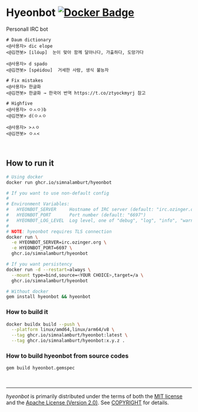 Hyeonbot [![Docker Badge]][Docker Link]
========
Personall IRC bot

```console
# Daum dictionary
<@사용자> dic elope
<@김젼봇> [ilóup]  눈이 맞아 함께 달아나다, 가출하다, 도망가다

<@사용자> d spado
<@김젼봇> [spéidou]  거세한 사람, 생식 불능자

# Fix mistakes
<@사용자> 한글화
<@김젼봇> 한글화 → 한국어 번역 https://t.co/ztyockmyrj 참고

# Highfive
<@사용자> ㅇㅅㅇ)b
<@김젼봇> d(ㅇㅅㅇ

<@사용자> >ㅅㅇ
<@김젼봇> ㅇㅅ<
```

<br>

How to run it
--------
```bash
# Using docker
docker run ghcr.io/simnalamburt/hyeonbot

# If you want to use non-default config
#
# Environment Variables:
#   HYEONBOT_SERVER     Hostname of IRC server (default: "irc.ozinger.org")
#   HYEONBOT_PORT       Port number (default: "6697")
#   HYEONBOT_LOG_LEVEL  Log level, one of "debug", "log", "info", "warn", "error", "fatal" (default: "debug")
#
# NOTE: hyeonbot requires TLS connection
docker run \
  -e HYEONBOT_SERVER=irc.ozinger.org \
  -e HYEONBOT_PORT=6697 \
  ghcr.io/simnalamburt/hyeonbot

# If you want persistency
docker run -d --restart=always \
  --mount type=bind,source=<YOUR CHOICE>,target=/a \
  ghcr.io/simnalamburt/hyeonbot

# Without docker
gem install hyeonbot && hyeonbot
```

### How to build it
```bash
docker buildx build --push \
  --platform linux/amd64,linux/arm64/v8 \
  --tag ghcr.io/simnalamburt/hyeonbot:latest \
  --tag ghcr.io/simnalamburt/hyeonbot:x.y.z .
```

### How to build hyeonbot from source codes
```bash
gem build hyeonbot.gemspec
```

<br>

--------
*hyeonbot* is primarily distributed under the terms of both the [MIT license]
and the [Apache License (Version 2.0)]. See [COPYRIGHT] for details.


[Docker Badge]: https://badgen.net/badge/icon/github%20container%20registry?icon=docker&label
[Docker Link]: https://github.com/simnalamburt/hyeonbot/pkgs/container/hyeonbot
[MIT license]: LICENSE-MIT
[Apache License (Version 2.0)]: LICENSE-APACHE
[COPYRIGHT]: COPYRIGHT
